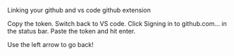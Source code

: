 Linking your github and vs code github extension

Copy the token.
Switch back to VS code.
Click Signing in to github.com... in the status bar.
Paste the token and hit enter.

Use the left arrow to go back!